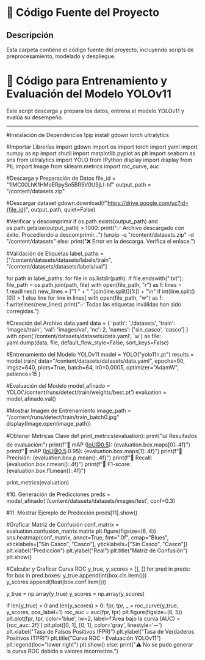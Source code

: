 # 🔧 Código Fuente del Proyecto
## Descripción
Esta carpeta contiene el código fuente del proyecto, incluyendo scripts de preprocesamiento, modelado y despliegue.

# 📌 **Código para Entrenamiento y Evaluación del Modelo YOLOv11**

Este script descarga y prepara los datos, entrena el modelo YOLOv11 y evalúa su desempeño.

---
#Instalación de Dependencias
!pip install gdown torch ultralytics

#Importar Librerías
import gdown
import os
import torch
import yaml
import numpy as np
import shutil
import matplotlib.pyplot as plt
import seaborn as sns
from ultralytics import YOLO
from IPython.display import display
from PIL import Image
from sklearn.metrics import roc_curve, auc

#Descarga y Preparación de Datos
file_id = "1lMC00LhK1HMoERpySn5BR5V0U9jLl-hf"
output_path = "/content/datasets.zip"

#Descargar dataset
gdown.download(f"https://drive.google.com/uc?id={file_id}", output_path, quiet=False)

#Verificar y descomprimir
if os.path.exists(output_path) and os.path.getsize(output_path) > 1000:
    print("✅ Archivo descargado con éxito. Procediendo a descomprimir...")
    !unzip -q "/content/datasets.zip" -d "/content/datasets"
else:
    print("❌ Error en la descarga. Verifica el enlace.")

#Validación de Etiquetas
label_paths = ["/content/datasets/datasets/labels/train", "/content/datasets/datasets/labels/val"]

for path in label_paths:
    for file in os.listdir(path):
        if file.endswith(".txt"):
            file_path = os.path.join(path, file)
            with open(file_path, "r") as f:
                lines = f.readlines()
            new_lines = ["1 " + " ".join(line.split()[1:]) + "\n" if int(line.split()[0]) > 1 else line for line in lines]
            with open(file_path, "w") as f:
                f.writelines(new_lines)
print("✅ Todas las etiquetas inválidas han sido corregidas.")

#Creación del Archivo data.yaml
data = {
    'path': './datasets',
    'train': 'images/train',
    'val': 'images/val',
    'nc': 2,
    'names': ['sin_casco', 'casco']
}
with open('/content/datasets/datasets/data.yaml', 'w') as file:
    yaml.dump(data, file, default_flow_style=False, sort_keys=False)

#Entrenamiento del Modelo YOLOv11
model = YOLO("yolo11n.pt")
results = model.train(
    data="/content/datasets/datasets/data.yaml",
    epochs=90,
    imgsz=640,
    plots=True,
    batch=64,
    lr0=0.0005,
    optimizer="AdamW",
    patience=15
)

#Evaluación del Modelo
model_afinado = YOLO('/content/runs/detect/train/weights/best.pt')
evaluation = model_afinado.val()

#Mostrar Imagen de Entrenamiento
image_path = "/content/runs/detect/train/train_batch0.jpg"
display(Image.open(image_path))

#Obtener Métricas Clave
def print_metrics(evaluation):
    print("📊 Resultados de evaluación:")
    print(f"🔹 mAP (IoU@0.5): {evaluation.box.maps[0]:.4f}")
    print(f"🔹 mAP (IoU@0.5:0.95): {evaluation.box.maps[1]:.4f}")
    print(f"🔹 Precisión: {evaluation.box.p.mean():.4f}")
    print(f"🔹 Recall: {evaluation.box.r.mean():.4f}")
    print(f"🔹 F1-score: {evaluation.box.f1.mean():.4f}")

print_metrics(evaluation)

#10. Generación de Predicciones
preds = model_afinado('/content/datasets/datasets/images/test', conf=0.3)

#11. Mostrar Ejemplo de Predicción
preds[11].show()

#Graficar Matriz de Confusión
conf_matrix = evaluation.confusion_matrix.matrix
plt.figure(figsize=(6, 4))
sns.heatmap(conf_matrix, annot=True, fmt=".0f", cmap="Blues", xticklabels=["Sin Casco", "Casco"], yticklabels=["Sin Casco", "Casco"])
plt.xlabel("Predicción")
plt.ylabel("Real")
plt.title("Matriz de Confusión")
plt.show()

#Calcular y Graficar Curva ROC
y_true, y_scores = [], []
for pred in preds:
    for box in pred.boxes:
        y_true.append(int(box.cls.item()))
        y_scores.append(float(box.conf.item()))

y_true = np.array(y_true)
y_scores = np.array(y_scores)

if len(y_true) > 0 and len(y_scores) > 0:
    fpr, tpr, _ = roc_curve(y_true, y_scores, pos_label=1)
    roc_auc = auc(fpr, tpr)
    plt.figure(figsize=(6, 5))
    plt.plot(fpr, tpr, color='blue', lw=2, label=f'Área bajo la curva (AUC) = {roc_auc:.2f}')
    plt.plot([0, 1], [0, 1], color='gray', linestyle='--')
    plt.xlabel("Tasa de Falsos Positivos (FPR)")
    plt.ylabel("Tasa de Verdaderos Positivos (TPR)")
    plt.title("Curva ROC - Evaluación YOLOv11")
    plt.legend(loc="lower right")
    plt.show()
else:
    print("⚠️ No se pudo generar la curva ROC debido a valores incorrectos.")
